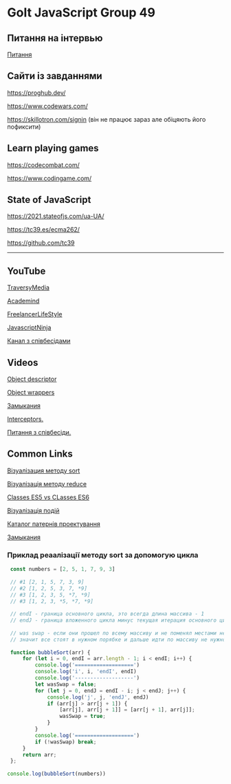 # GoIt JavaScript Group 49

## Питання на інтервью

[Питання](https://docs.google.com/document/d/14wcAePh977kmvT_bWbUn-a72O2ZZ-Tyg/edit?usp=sharing&ouid=104515070505499730588&rtpof=true&sd=true)

## Сайти із завданнями
https://proghub.dev/

https://www.codewars.com/

https://skillotron.com/signin (він не працює зараз але обіцяють його пофиксити)

## Learn playing games
https://codecombat.com/

https://www.codingame.com/


## State of JavaScript
https://2021.stateofjs.com/ua-UA/

https://tc39.es/ecma262/

https://github.com/tc39

-----------------------

## YouTube

[TraversyMedia](https://www.youtube.com/c/TraversyMedia)

[Academind](https://www.youtube.com/c/Academind)

[FreelancerLifeStyle](https://www.youtube.com/c/FreelancerLifeStyle/videos)

[JavascriptNinja](https://www.youtube.com/c/JavascriptNinja)

[Канал з співбесідами](https://www.youtube.com/c/otsobes)

## Videos

[Object descriptor](https://vimeo.com/346693257/b7711f7e30)

[Object wrappers](https://vimeo.com/345836585/08905c514c)

[Замыкания](https://vimeo.com/345836732/8d8a42e0d4)

[Interceptors.](https://vimeo.com/369149275/ca8124687e)

[Питання з співбесіди.](https://vimeo.com/369141498/eb855eaf86)

## Common Links

[Візуалізация методу sort](https://www.hackerearth.com/practice/algorithms/sorting/bubble-sort/visualize/)

[Візуалізація методу reduce](http://reduce.surge.sh/)

[Classes ES5 vs CLasses ES6](https://medium.com/@apalshah/javascript-class-difference-between-es5-and-es6-classes-a37b6c90c7f8)

[Візуалізація подій](http://jsbin.com/valasomeli/edit?html,js,output)

[Каталог патернів проектування](https://refactoring.guru/uk/design-patterns/catalog)

[Замыкания](https://medium.com/webbdev/closures-9a20e84b62cd)

### Приклад реаалізації методу sort за допомогую цикла
```js
 const numbers = [2, 5, 1, 7, 9, 3]
 
 // #1 [2, 1, 5, 7, 3, 9]
 // #2 [1, 2, 5, 3, 7, *9]
 // #3 [1, 2, 3, 5, *7, *9]
 // #3 [1, 2, 3, *5, *7, *9]
 
 // endI - граница основного цикла, это всегда длина массива - 1
 // endJ - граница вложенного цикла минус текущая итерация основного цикла
 
 // was swap - если они прошел по всему массиву и не поменял местами не один элемент
 // значит все стоят в нужном порябке и дальше идти по массиву не нужно
 
 function bubbleSort(arr) {
     for (let i = 0, endI = arr.length - 1; i < endI; i++) {
         console.log('===================')
         console.log('i', i, 'endI', endI)
         console.log('-------------------')
         let wasSwap = false;
         for (let j = 0, endJ = endI - i; j < endJ; j++) {
             console.log('j', j, 'endJ', endJ)
             if (arr[j] > arr[j + 1]) {
                 [arr[j], arr[j + 1]] = [arr[j + 1], arr[j]];
                 wasSwap = true;
             }
         }
         console.log('===================')
         if (!wasSwap) break;
     }
     return arr;
 };
 
console.log(bubbleSort(numbers))
```
